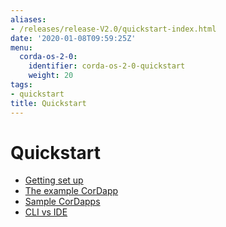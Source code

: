 ```yaml
---
aliases:
- /releases/release-V2.0/quickstart-index.html
date: '2020-01-08T09:59:25Z'
menu:
  corda-os-2-0:
    identifier: corda-os-2-0-quickstart
    weight: 20
tags:
- quickstart
title: Quickstart
---
```



# Quickstart



* [Getting set up](getting-set-up.md)
* [The example CorDapp](tutorial-cordapp.md)
* [Sample CorDapps](https://www.corda.net/samples/)
* [CLI vs IDE](CLI-vs-IDE.md)




